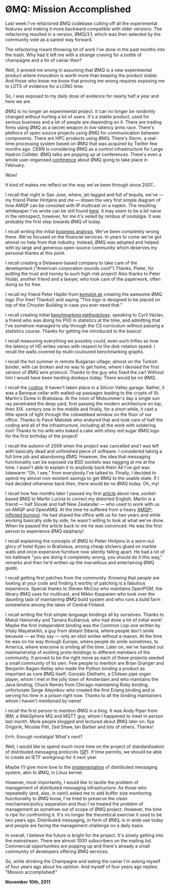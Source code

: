 # ØMQ: Mission Accomplished


Last week I've refactored ØMQ codebase cutting off all the experimental features and making it more backward compatible with older versions. The refactoring resulted in a version, ØMQ/3.1, which was then selected by the community vote as a sanest way forward.

The refactoring meant throwing lot of work I've done in the past months into the trash. Why had it left me with a strange craving for a bottle of champagne and a tin of caviar then?

Well, it proved me wrong in assuming that ØMQ is a new experimental product where innovation is worth more than keeping the product stable. And those who know me know that proving me wrong requires exposing me to LOTS of evidence for a LONG time.

So, I was exposed to my daily dose of evidence for nearly half a year and here we are.

ØMQ is no longer an experimental project. It can no longer be randomly changed without hurting a lot of users. It's a stable product, used for serious business and a lot of people are depending on it. There are trading firms using ØMQ as a secret weapon in low-latency arms race. There's plethora of open-source projects using ØMQ for communication between components. There are HPC products using ØMQ. There's Storm, a real-time processing system based on ØMQ that was acquired by Twitter few months ago. CERN is considering ØMQ as a control infrastructure for Large Hadron Collider. ØMQ talks are popping up at conferences. There's even a whole user-organised [conference](http://www.zeromq.org/event:pdxconf2012) about ØMQ going to take place in February.

Wow!

It kind of makes me reflect on the way we've been through since 2007…

I recall that night in San Jose, where, jet-lagged and full of tequila, we've — my friend Pieter Hintjens and me — drawn the very first simple diagram of how AMQP can be consoled with IP multicast on a napkin. The resulting whitepaper I've wrote can be still found [here](http://www.zeromq.org/whitepapers:messaging-enabled-network). It may seem to be a bit naive in the retrospect, however, for me it's veiled by nimbus of nostalgia. It was probably the first step towards ØMQ of today.

I recall writing the initial [business analysis](http://www.zeromq.org/whitepapers:amqp-analysis). We've been completely wrong there. We've focused on the financial services. In years to come we've got almost no help from that industry. Instead, ØMQ was adopted and helped with by large and generous open-source community which deserves my personal thanks at this point.

I recall creating a Delaware-based company to take care of the development ("American corporation sounds cool!") Thanks, Pieter, for putting the trust and money to such high-risk project! Also thanks to Peter Hodál, another friend and a lawyer, who took care of the paperwork, often doing so for free.

I recall my friend Peter Hajdin from [komplot.sk](http://www.komplot.sk/) creating the awesome ØMQ logo (For free! Thanks!) and saying "This logo is designed to be placed on top of the Chrysler Building in case you ever need that."

I recall creating initial [benchmarking methodology](http://www.zeromq.org/whitepapers:measuring-performance); speaking to Cyril Václav, a friend who was doing his PhD in statistics at the time, and admitting that I've somehow managed to slip through the CS curriculum without passing a statistics course. Thanks for getting me introduced to the basics!

I recall measuring everything we possibly could, even such trifles as how the latency of HD writes varies with respect to the disk rotation speed. I recall the walls covered by multi-couloured benchmarking graphs.

I recall the hot summer in remote Bulgarian village, almost on the Turkish border, with car broken and no way to get home, where I devised the first version of ØMQ wire protocol. Thanks to the guy who fixed the car! Without him I would have been herding donkeys today. There would be no ØMQ.

I recall the [coding](http://www.youtube.com/watch?v=FbyRVY6i_JQ). It haven't taken place in a Silicon Valley garage. Rather, it was a Baroque cellar with walled-up passages leading to the crypts of St. Martin's Dome in Bratislava. At the noon of Midsummer's day a single sun ray penetrated the deep yard, first passing the modern architecture on top, then XIX. century one in the middle and finally, for a short while, it cast a little speck of light through the cobwebbed window on the floor of our office. Thanks to Pavol Malošek who endured that and took care of half the coding and all of the infrastructure, including all the work with soldering iron! Thanks to his wife who baked a cake with shiny red sugar ØMQ logo for the first birthday of the project!

I recall the autumn of 2009 when the project was cancelled and I was left with basically dead and unfinished piece of software. I considered taking a full time job and abandoning ØMQ. However, the idea that messaging functionality can be exposed via BSD sockets was nagging at me at the time. I wasn't able to explain it to anybody back then! All I've got was lukewarm "Oh, I see," from everybody I've talked to. Finally, I decided to spend my almost non-existent savings to get ØMQ to the usable state. If I had decided otherwise back then, there would be no ØMQ today. Oh, my!

I recall how few months later I passed my first [article](http://lwn.net/Articles/370307/) about new, socket-based ØMQ to Martin Lucina to correct my distorted English. Martin is a friend — half Slovak and half New Zealander — who used to work with us on AMQP and OpenAMQ. At the time he suffered from a heavy [AMQP-inflicted burnout](http://www.imatix.com/articles:whats-wrong-with-amqp). He had shared the office with us for two years and while working basically side by side, he wasn't willing to look at what we've done. When he passed the article back to me he was convinced. He was the first person to experience ØMQ epiphany!

I recall explaining the concepts of ØMQ to Pieter Hintjens in a worn-out glory of hotel Kyjev in Bratislava, among cheap stickers glued on marble walls and once-expensive furniture now silently falling apart. He had a lot of his hallmark "you are doing it completely wrong, you should do it this way," remarks and then he'd written up the marvellous and entertaining ØMQ guide.

I recall getting first patches from the community. Knowing that people are looking at your code and finding it worthy of patching is a fabulous experience. Special thanks to Steven McCoy who maintains OpenPGM, the library ØMQ uses for multicast, and Mikko Koppanen who took over the daunting task of maintaining ØMQ build system and who runs a build farm somewhere among the lakes of Central Finland.

I recall writing the first simple language bindings all by ourselves. Thanks to Matúš Hámorsky and Tamara Kuštárová, who had done a lot of initial work! Maybe the first independent binding was the Common Lisp one written by Vitaly Mayatskikh, a guy from distant Siberia, where people don't smile because — as they say — only an idiot smiles without a reason. At the time he was on his way through Europe, where people do smile sometimes, to America, where everyone is smiling all the time. Later on, we've handed out maintainership of existing proto-bindings to different members of the community. It proved to be the right move as each of these projects seeded a small community of its own. Few people to mention are Brian Granger and Benjamin Ragan-Kelley who made the Python binding a product as important as core ØMQ itself; Gonzalo Diethelm, a Chilean pipe organ player, whom I met in the jolly town of Amsterdam and who maintains the Java binding; Chuck Remes from Chicago maintaining Ruby binding; unfortunate Serge Aleynikov who created the first Erlang binding and is serving his time in a prison right now. Thanks to all the binding maintainers whom I haven't mentioned by name!

I recall the first person to mention ØMQ in a blog. It was Andy Piper from IBM, a WebSphere MQ and MQTT guy, whom I happened to meet in person last month. More people blogged and lectured about ØMQ later on: Ilya Grigorik, Nicolas Piël, Zed Shaw, Ian Barber and lots of others. Thanks!

Errh. Enough nostalgia! What's next?

Well, I would like to spend much more time on the project of standardisation of distributed messaging protocols ([SP](http://groups.google.com/group/sp-discuss-group)). If time permits, we should be able to create an IETF workgroup for it next year.

Maybe I'll give more love to the [implementation](https://github.com/250bpm/linux-2.6) of distributed messaging system, akin to ØMQ, in Linux kernel.

However, most importantly, I would like to tackle the problem of management of distributed messaging infrastructure. As those who repeatedly (and, alas, in vain!) asked me to add buffer size monitoring functionality to ØMQ know, I've tried to preserve the clean mechanism/policy separation and thus I've treated the problem of management as somehow out of scope of ØMQ project. However, the time is ripe for confronting it. It's no longer the theoretical exercise it used to be two years ago. Distributed messaging, in form of ØMQ, is in wide use today and people are facing the management challenge on a daily basis.

In overall, I believe the future is bright for the project. It's slowly getting into the mainstream. There are almost 1000 subscribers on the mailing list. Commercial opportunities are popping up and there's already a small community of developers offering ØMQ services.

So, while drinking the Champagne and eating the caviar I'm asking myself of four years ago about his opinion. And myself of four years ago replies: "Mission accomplished!"

**November 10th, 2011**